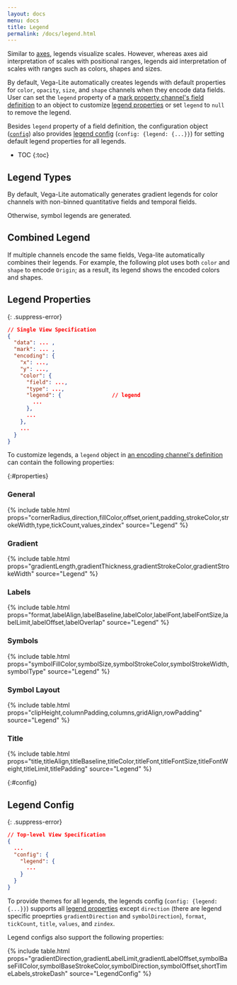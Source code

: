 ```yaml
---
layout: docs
menu: docs
title: Legend
permalink: /docs/legend.html
---
```


Similar to [axes](axis.html), legends visualize scales. However, whereas axes aid interpretation of scales with positional ranges, legends aid interpretation of scales with ranges such as colors, shapes and sizes.

By default, Vega-Lite automatically creates legends with default properties for `color`, `opacity`, `size`, and `shape` channels when they encode data fields.
User can set the `legend` property of a [mark property channel's field definition](encoding.html#mark-prop) to an object to customize [legend properties](#legend-properties) or set `legend` to `null` to remove the legend.

Besides `legend` property of a field definition, the configuration object ([`config`](config.html)) also provides [legend config](#config) (`config: {legend: {...}}`) for setting default legend properties for all legends.

- TOC
{:toc}

## Legend Types

By default, Vega-Lite automatically generates gradient legends for color channels with
non-binned quantitative fields and temporal fields.

<div class="vl-example" data-name="point_color_quantitative"></div>

Otherwise, symbol legends are generated.

<div class="vl-example" data-name="point_color"></div>


## Combined Legend

If multiple channels encode the same fields, Vega-lite automatically combines their legends. For example, the following plot uses both `color` and `shape` to encode `Origin`; as a result, its legend shows the encoded colors and shapes.

<div class="vl-example" data-name="point_color_with_shape"></div>

## Legend Properties

{: .suppress-error}
```json
// Single View Specification
{
  "data": ... ,
  "mark": ... ,
  "encoding": {
    "x": ...,
    "y": ...,
    "color": {
      "field": ...,
      "type": ...,
      "legend": {                // legend
        ...
      },
      ...
    },
    ...
  }
}
```

To customize legends, a `legend` object in [an encoding channel's definition](encoding.html) can contain the following properties:

{:#properties}

### General

{% include table.html props="cornerRadius,direction,fillColor,offset,orient,padding,strokeColor,strokeWidth,type,tickCount,values,zindex" source="Legend" %}

### Gradient

{% include table.html props="gradientLength,gradientThickness,gradientStrokeColor,gradientStrokeWidth" source="Legend" %}

### Labels

{% include table.html props="format,labelAlign,labelBaseline,labelColor,labelFont,labelFontSize,labelLimit,labelOffset,labelOverlap" source="Legend" %}

### Symbols

{% include table.html props="symbolFillColor,symbolSize,symbolStrokeColor,symbolStrokeWidth,symbolType" source="Legend" %}

### Symbol Layout

{% include table.html props="clipHeight,columnPadding,columns,gridAlign,rowPadding" source="Legend" %}

### Title

{% include table.html props="title,titleAlign,titleBaseline,titleColor,titleFont,titleFontSize,titleFontWeight,titleLimit,titlePadding" source="Legend" %}

<!--
### Custom Legend Encodings

**TODO** (We have `encoding` property akin to [Vega's axis `encode`](https://vega.github.io/vega/docs/legends/#custom-legend-encodings), but within each element's block, we do not have `enter/update/exit`.)
-->

{:#config}
## Legend Config

{: .suppress-error}
```json
// Top-level View Specification
{
  ...
  "config": {
    "legend": {
      ...
    }
  }
}
```

To provide themes for all legends, the legends config (`config: {legend: {...}}`) supports all [legend properties](#properties) except `direction` (there are legend specific proeprties `gradientDirection` and `symbolDirection`), `format`, `tickCount`, `title`, `values`, and `zindex`.

Legend configs also support the following properties:

{% include table.html props="gradientDirection,gradientLabelLimit,gradientLabelOffset,symbolBaseFillColor,symbolBaseStrokeColor,symbolDirection,symbolOffset,shortTimeLabels,strokeDash" source="LegendConfig" %}
